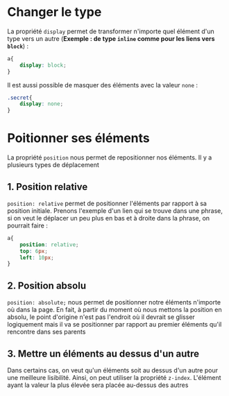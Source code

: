 # Changer le type
La propriété `display` permet de transformer n'importe quel élément d'un type vers un autre (**Exemple : de type `inline` comme pour les liens vers `block`**) :
```css
a{
	display: block;
}
```
Il est aussi possible de masquer des éléments avec la valeur `none` :
```css
.secret{
	display: none;
}
```

# Poitionner ses éléments
La propriété `position` nous permet de repositionner nos éléments. Il y  a plusieurs types de déplacement

## 1. Position relative
`position: relative` permet de positionner l'éléments par rapport à sa position initiale. Prenons l'exemple d'un lien qui se trouve dans une phrase, si on veut le déplacer un peu plus en bas et à droite dans la phrase, on pourrait faire :
```css
a{
	position: relative;
	top: 6px;
	left: 10px;
}
```

## 2. Position absolu
`position: absolute;` nous permet de positionner notre éléments n'importe où dans la page. En fait, à partir du moment où nous mettons la position en absolu, le point d'origine n'est pas l'endroit où il devrait se glisser logiquement mais il va se positionner par rapport au premier éléments qu'il rencontre dans ses parents

## 3. Mettre un éléments au dessus d'un autre
Dans certains cas, on veut qu'un éléments soit au dessus d'un autre pour une meilleure lisibilité. Ainsi, on peut utiliser la propriété `z-index`. L'élément ayant la valeur la plus élevée sera placée au-dessus des autres